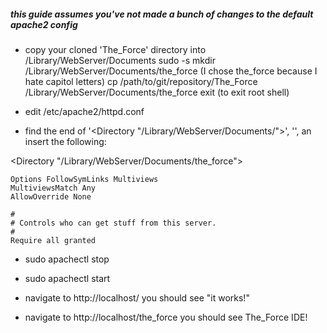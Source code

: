 ##### this guide assumes you've not made a bunch of changes to the default apache2 config


- copy your cloned 'The_Force' directory into /Library/WebServer/Documents
    sudo -s
    mkdir /Library/WebServer/Documents/the_force (I chose the_force because I hate capitol letters)
    cp /path/to/git/repository/The_Force /Library/WebServer/Documents/the_force
    exit (to exit root shell)

- edit /etc/apache2/httpd.conf

- find the end of '<Directory "/Library/WebServer/Documents/">', '</Directory>', an insert the following: 

<Directory "/Library/WebServer/Documents/the_force">

    Options FollowSymLinks Multiviews
    MultiviewsMatch Any
    AllowOverride None

    #
    # Controls who can get stuff from this server.
    #
    Require all granted
</Directory>

- sudo apachectl stop
- sudo apachectl start

- navigate to http://localhost/
    you should see "it works!"

- navigate to http://localhost/the_force
    you should see The_Force IDE!
